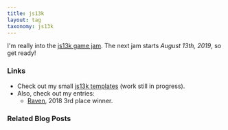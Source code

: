 ```yaml
---
title: js13k
layout: tag
taxonomy: js13k
---
```


I'm really into the [js13k game jam](https://js13kgames.com). The next jam starts *August 13th, 2019*, so get ready!

### Links

- Check out my small [js13k templates](https://github.com/elliot-nelson/js13k-template) (work still in progress).
- Also, check out my entries:
  - [Raven](http://js13kgames.com/entries/raven), 2018 3rd place winner.

### Related Blog Posts

